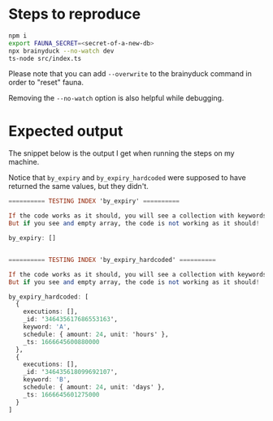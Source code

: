 # Steps to reproduce

```bash
npm i
export FAUNA_SECRET=<secret-of-a-new-db>
npx brainyduck --no-watch dev
ts-node src/index.ts
```

Please note that you can add `--overwrite` to the brainyduck command in order to "reset" fauna.

Removing the `--no-watch` option is also helpful while debugging.

# Expected output

The snippet below is the output I get when running the steps on my machine.

Notice that `by_expiry` and `by_expiry_hardcoded` were supposed to have returned the same values, but they didn't.

```haskell
========== TESTING INDEX 'by_expiry' ==========

If the code works as it should, you will see a collection with keywords A and B.
But if you see and empty array, the code is not working as it should!

by_expiry: []


========== TESTING INDEX 'by_expiry_hardcoded' ==========

If the code works as it should, you will see a collection with keywords A and B.
But if you see and empty array, the code is not working as it should!

by_expiry_hardcoded: [
  {
    executions: [],
    _id: '346435617686553163',
    keyword: 'A',
    schedule: { amount: 24, unit: 'hours' },
    _ts: 1666645600880000
  },
  {
    executions: [],
    _id: '346435618099692107',
    keyword: 'B',
    schedule: { amount: 24, unit: 'days' },
    _ts: 1666645601275000
  }
]
```